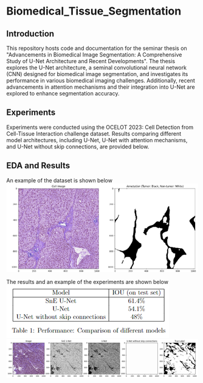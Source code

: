 # Biomedical_Tissue_Segmentation


## Introduction
This repository hosts code and documentation for the seminar thesis on "Advancements in Biomedical Image Segmentation: A Comprehensive Study of U-Net Architecture and Recent Developments". The thesis explores the U-Net architecture, a seminal convolutional neural network (CNN) designed for biomedical image segmentation, and investigates its performance in various biomedical imaging challenges. Additionally, recent advancements in attention mechanisms and their integration into U-Net are explored to enhance segmentation accuracy.

##  Experiments
Experiments were conducted using the OCELOT 2023: Cell Detection from Cell-Tissue Interaction challenge dataset. Results comparing different model architectures, including U-Net, U-Net with attention mechanisms, and U-Net without skip connections, are provided below.

##  EDA and Results

An example of the dataset is shown below
<img src="images/output.png" alt="example_image"></img>

The results and an example of the experiments are shown below
<img src = "images/utput_table.png" alt="table_results"></img>
<img src = "images/output_models.png" alt = "results"></img>
